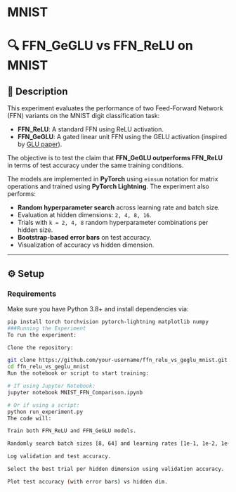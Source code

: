 # MNIST
# 🔍 FFN_GeGLU vs FFN_ReLU on MNIST

## 📌 Description

This experiment evaluates the performance of two Feed-Forward Network (FFN) variants on the MNIST digit classification task:

- **FFN_ReLU**: A standard FFN using ReLU activation.
- **FFN_GeGLU**: A gated linear unit FFN using the GELU activation (inspired by [GLU paper](https://arxiv.org/pdf/2002.05202)).

The objective is to test the claim that **FFN_GeGLU outperforms FFN_ReLU** in terms of test accuracy under the same training conditions.

The models are implemented in **PyTorch** using `einsum` notation for matrix operations and trained using **PyTorch Lightning**. The experiment also performs:
- **Random hyperparameter search** across learning rate and batch size.
- Evaluation at hidden dimensions: `2, 4, 8, 16`.
- Trials with `k = 2, 4, 8` random hyperparameter combinations per hidden size.
- **Bootstrap-based error bars** on test accuracy.
- Visualization of accuracy vs hidden dimension.

---

## ⚙️ Setup

### Requirements

Make sure you have Python 3.8+ and install dependencies via:

```bash
pip install torch torchvision pytorch-lightning matplotlib numpy
###Running the Experiment
To run the experiment:

Clone the repository:

git clone https://github.com/your-username/ffn_relu_vs_geglu_mnist.git
cd ffn_relu_vs_geglu_mnist
Run the notebook or script to start training:

# If using Jupyter Notebook:
jupyter notebook MNIST_FFN_Comparison.ipynb

# Or if using a script:
python run_experiment.py
The code will:

Train both FFN_ReLU and FFN_GeGLU models.

Randomly search batch sizes [8, 64] and learning rates [1e-1, 1e-2, 1e-3, 1e-4].

Log validation and test accuracy.

Select the best trial per hidden dimension using validation accuracy.

Plot test accuracy (with error bars) vs hidden dim.

